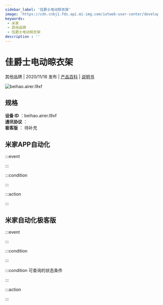 ```yaml
---
sidebar_label: '佳爵士电动晾衣架'
image: 'https://cdn.cnbj1.fds.api.mi-img.com/iotweb-user-center/developer_16790478084490HREUdrN.png?GalaxyAccessKeyId=AKVGLQWBOVIRQ3XLEW&Expires=9223372036854775807&Signature=PL/6DI1U8+l1zQhWTM0S59DWinU='
keywords: 
 - 米家
 - 其他品牌
 - 佳爵士电动晾衣架
description : ''
---
```

# 佳爵士电动晾衣架

其他品牌 | 2020/11/16 发布 | [产品百科](https://home.mi.com/webapp/content/baike/product/index.html?model=beihao.airer.l9xf/) | [说明书](https://home.mi.com/views/introduction.html?model=beihao.airer.l9xf&region=cn)

![beihao.airer.l9xf](https://cdn.cnbj1.fds.api.mi-img.com/iotweb-user-center/developer_16790478084490HREUdrN.png?GalaxyAccessKeyId=AKVGLQWBOVIRQ3XLEW&Expires=9223372036854775807&Signature=PL/6DI1U8+l1zQhWTM0S59DWinU=)

## 规格  
> 
**设备 ID** ：beihao.airer.l9xf  
**通讯协议** ：  
**极客版**  ： 待补充 


## 米家APP自动化  

:::event  

:::

:::condition  

:::

:::action   

:::

## 米家自动化极客版  

:::event  

:::

:::condition  

:::

:::condition 可查询的状态条件  

:::

:::action  

:::

        
